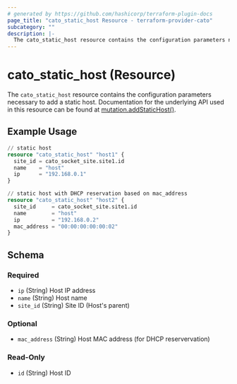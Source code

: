 ```yaml
---
# generated by https://github.com/hashicorp/terraform-plugin-docs
page_title: "cato_static_host Resource - terraform-provider-cato"
subcategory: ""
description: |-
  The cato_static_host resource contains the configuration parameters necessary to add a static host. Documentation for the underlying API used in this resource can be found at mutation.addStaticHost() https://api.catonetworks.com/documentation/#mutation-site.addStaticHost.
---
```


# cato_static_host (Resource)

The `cato_static_host` resource contains the configuration parameters necessary to add a static host. Documentation for the underlying API used in this resource can be found at [mutation.addStaticHost()](https://api.catonetworks.com/documentation/#mutation-site.addStaticHost).

## Example Usage

```terraform
// static host 
resource "cato_static_host" "host1" {
  site_id = cato_socket_site.site1.id
  name    = "host"
  ip      = "192.168.0.1"
}

// static host with DHCP reservation based on mac_address
resource "cato_static_host" "host2" {
  site_id     = cato_socket_site.site1.id
  name        = "host"
  ip          = "192.168.0.2"
  mac_address = "00:00:00:00:00:02"
}
```

<!-- schema generated by tfplugindocs -->
## Schema

### Required

- `ip` (String) Host IP address
- `name` (String) Host name
- `site_id` (String) Site ID (Host's parent)

### Optional

- `mac_address` (String) Host MAC address (for DHCP reservervation)

### Read-Only

- `id` (String) Host ID
